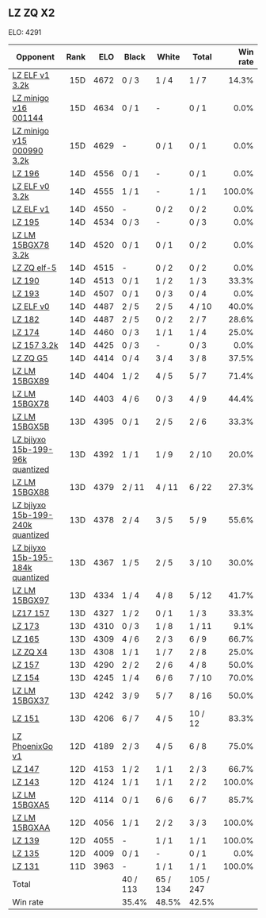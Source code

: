 ## LZ ZQ X2 ##

ELO: 4291

Opponent | Rank | ELO | Black | White | Total | Win rate
---------|-----:|----:|-------|-------|-------|-------:
[LZ ELF v1 3.2k](LZ%20ELF%20v1%203.2k.md) | 15D | 4672 | 0 / 3 | 1 / 4 | 1 / 7 | 14.3%
[LZ minigo v16 001144](LZ%20minigo%20v16%20001144.md) | 15D | 4634 | 0 / 1 | - | 0 / 1 | 0.0%
[LZ minigo v15 000990 3.2k](LZ%20minigo%20v15%20000990%203.2k.md) | 15D | 4629 | - | 0 / 1 | 0 / 1 | 0.0%
[LZ 196](LZ%20196.md) | 14D | 4556 | 0 / 1 | - | 0 / 1 | 0.0%
[LZ ELF v0 3.2k](LZ%20ELF%20v0%203.2k.md) | 14D | 4555 | 1 / 1 | - | 1 / 1 | 100.0%
[LZ ELF v1](LZ%20ELF%20v1.md) | 14D | 4550 | - | 0 / 2 | 0 / 2 | 0.0%
[LZ 195](LZ%20195.md) | 14D | 4534 | 0 / 3 | - | 0 / 3 | 0.0%
[LZ LM 15BGX78 3.2k](LZ%20LM%2015BGX78%203.2k.md) | 14D | 4520 | 0 / 1 | 0 / 1 | 0 / 2 | 0.0%
[LZ ZQ elf-5](LZ%20ZQ%20elf-5.md) | 14D | 4515 | - | 0 / 2 | 0 / 2 | 0.0%
[LZ 190](LZ%20190.md) | 14D | 4513 | 0 / 1 | 1 / 2 | 1 / 3 | 33.3%
[LZ 193](LZ%20193.md) | 14D | 4507 | 0 / 1 | 0 / 3 | 0 / 4 | 0.0%
[LZ ELF v0](LZ%20ELF%20v0.md) | 14D | 4487 | 2 / 5 | 2 / 5 | 4 / 10 | 40.0%
[LZ 182](LZ%20182.md) | 14D | 4487 | 2 / 5 | 0 / 2 | 2 / 7 | 28.6%
[LZ 174](LZ%20174.md) | 14D | 4460 | 0 / 3 | 1 / 1 | 1 / 4 | 25.0%
[LZ 157 3.2k](LZ%20157%203.2k.md) | 14D | 4425 | 0 / 3 | - | 0 / 3 | 0.0%
[LZ ZQ G5](LZ%20ZQ%20G5.md) | 14D | 4414 | 0 / 4 | 3 / 4 | 3 / 8 | 37.5%
[LZ LM 15BGX89](LZ%20LM%2015BGX89.md) | 14D | 4404 | 1 / 2 | 4 / 5 | 5 / 7 | 71.4%
[LZ LM 15BGX78](LZ%20LM%2015BGX78.md) | 14D | 4403 | 4 / 6 | 0 / 3 | 4 / 9 | 44.4%
[LZ LM 15BGX5B](LZ%20LM%2015BGX5B.md) | 13D | 4395 | 0 / 1 | 2 / 5 | 2 / 6 | 33.3%
[LZ bjiyxo 15b-199-96k quantized](LZ%20bjiyxo%2015b-199-96k%20quantized.md) | 13D | 4392 | 1 / 1 | 1 / 9 | 2 / 10 | 20.0%
[LZ LM 15BGX88](LZ%20LM%2015BGX88.md) | 13D | 4379 | 2 / 11 | 4 / 11 | 6 / 22 | 27.3%
[LZ bjiyxo 15b-199-240k quantized](LZ%20bjiyxo%2015b-199-240k%20quantized.md) | 13D | 4378 | 2 / 4 | 3 / 5 | 5 / 9 | 55.6%
[LZ bjiyxo 15b-195-184k quantized](LZ%20bjiyxo%2015b-195-184k%20quantized.md) | 13D | 4367 | 1 / 5 | 2 / 5 | 3 / 10 | 30.0%
[LZ LM 15BGX97](LZ%20LM%2015BGX97.md) | 13D | 4334 | 1 / 4 | 4 / 8 | 5 / 12 | 41.7%
[LZ17 157](LZ17%20157.md) | 13D | 4327 | 1 / 2 | 0 / 1 | 1 / 3 | 33.3%
[LZ 173](LZ%20173.md) | 13D | 4310 | 0 / 3 | 1 / 8 | 1 / 11 | 9.1%
[LZ 165](LZ%20165.md) | 13D | 4309 | 4 / 6 | 2 / 3 | 6 / 9 | 66.7%
[LZ ZQ X4](LZ%20ZQ%20X4.md) | 13D | 4308 | 1 / 1 | 1 / 7 | 2 / 8 | 25.0%
[LZ 157](LZ%20157.md) | 13D | 4290 | 2 / 2 | 2 / 6 | 4 / 8 | 50.0%
[LZ 154](LZ%20154.md) | 13D | 4245 | 1 / 4 | 6 / 6 | 7 / 10 | 70.0%
[LZ LM 15BGX37](LZ%20LM%2015BGX37.md) | 13D | 4242 | 3 / 9 | 5 / 7 | 8 / 16 | 50.0%
[LZ 151](LZ%20151.md) | 13D | 4206 | 6 / 7 | 4 / 5 | 10 / 12 | 83.3%
[LZ PhoenixGo v1](LZ%20PhoenixGo%20v1.md) | 12D | 4189 | 2 / 3 | 4 / 5 | 6 / 8 | 75.0%
[LZ 147](LZ%20147.md) | 12D | 4153 | 1 / 2 | 1 / 1 | 2 / 3 | 66.7%
[LZ 143](LZ%20143.md) | 12D | 4124 | 1 / 1 | 1 / 1 | 2 / 2 | 100.0%
[LZ LM 15BGXA5](LZ%20LM%2015BGXA5.md) | 12D | 4114 | 0 / 1 | 6 / 6 | 6 / 7 | 85.7%
[LZ LM 15BGXAA](LZ%20LM%2015BGXAA.md) | 12D | 4056 | 1 / 1 | 2 / 2 | 3 / 3 | 100.0%
[LZ 139](LZ%20139.md) | 12D | 4055 | - | 1 / 1 | 1 / 1 | 100.0%
[LZ 135](LZ%20135.md) | 12D | 4009 | 0 / 1 | - | 0 / 1 | 0.0%
[LZ 131](LZ%20131.md) | 11D | 3963 | - | 1 / 1 | 1 / 1 | 100.0%
Total | | | 40 / 113 | 65 / 134 | 105 / 247 | 
Win rate| | | 35.4% | 48.5% | 42.5% | 
